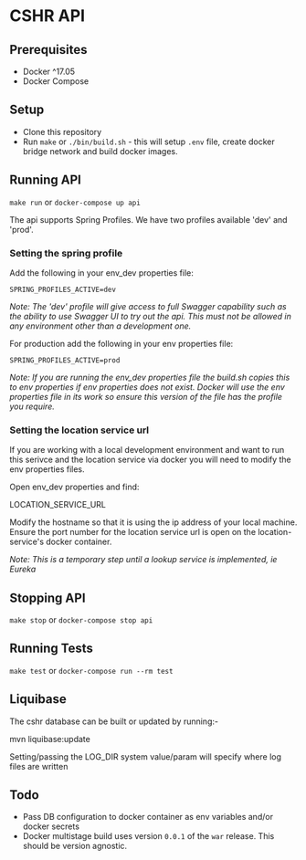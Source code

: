 # CSHR API

## Prerequisites

* Docker ^17.05
* Docker Compose

## Setup

* Clone this repository
* Run `make` or `./bin/build.sh` - this will setup `.env` file, create docker bridge network and build docker images.

## Running API

`make run` or `docker-compose up api`

The api supports Spring Profiles. We have two profiles available 'dev' and 'prod'.

### Setting the spring profile
Add the following in your env_dev properties file:

`SPRING_PROFILES_ACTIVE=dev`

*Note: The 'dev' profile will give access to full Swagger capability such as the ability to use Swagger UI to try out the api.  This must not be allowed in any environment other than a development one.*

For production add the following in your env properties file:

`SPRING_PROFILES_ACTIVE=prod`

*Note: If you are running the env_dev properties file the build.sh copies this to env properties if env properties does not exist. Docker will use the env properties file in its work so ensure this version of the file has the profile you require.*

### Setting the location service url
If you are working with a local development environment and want to run this serivce and the location service via docker you will need to modify the env properties files.

Open env_dev properties and find:

LOCATION_SERVICE_URL

Modify the hostname so that it is using the ip address of your local machine.  Ensure the port number for the location service url is open on the location-service's docker container.

*Note: This is a temporary step until a lookup service is implemented, ie Eureka*

## Stopping API

`make stop` or `docker-compose stop api`

## Running Tests
`make test` or `docker-compose run --rm test`

## Liquibase
The cshr database can be built or updated by running:-

mvn liquibase:update

Setting/passing the LOG_DIR system value/param will specify where log files are written


## Todo
* Pass DB configuration to docker container as env variables and/or docker secrets
* Docker multistage build uses version `0.0.1` of the `war` release. This should be version agnostic.
